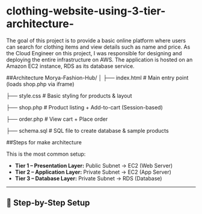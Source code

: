 # clothing-website-using-3-tier-architecture-
The goal of this project is to provide a basic online platform where users can search for clothing items and view details such as name and price.   As the Cloud Engineer on this project, I was responsible for designing and deploying the entire infrastructure on AWS. The application is hosted on an Amazon EC2 instance, RDS as its database service. 

##Architecture 
Morya-Fashion-Hub/
│
├── index.html          # Main entry point (loads shop.php via iframe)

├── style.css           # Basic styling for products & layout

├── shop.php            # Product listing + Add-to-cart (Session-based)

├── order.php           # View cart + Place order

├── schema.sql          # SQL file to create database & sample products

##Steps for make architecture 



This is the most common setup:

* **Tier 1 – Presentation Layer:** Public Subnet → EC2 (Web Server)
* **Tier 2 – Application Layer:** Private Subnet → EC2 (App Server)
* **Tier 3 – Database Layer:** Private Subnet → RDS (Database)

---

## 🚀 **Step-by-Step Setup**

